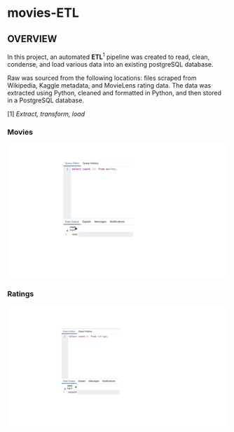 # movies-ETL

## OVERVIEW

In this project, an automated **ETL**<sup>1</sup> pipeline was created to read, clean, condense, and load various data into an existing postgreSQL database.

Raw was sourced from the following locations: files scraped from Wikipedia, Kaggle metadata, and MovieLens rating data. The data was extracted using Python, cleaned and formatted in Python, and then stored in a PostgreSQL database.

[1] *Extract, transform, load*

### **Movies**
![alt_text](https://github.com/farwaali08/movies-ETL/blob/f1d0fecffc9c134922e91a01d073ffb8e4b818c7/Resources/movies_query.png)

### **Ratings**
![alt_text](https://github.com/farwaali08/movies-ETL/blob/f1d0fecffc9c134922e91a01d073ffb8e4b818c7/Resources/ratings_query.png)
